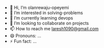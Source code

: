 - 👋 Hi, I’m olanrewaju-opeyemi
- 👀 I’m interested in solving-problems
- 🌱 I’m currently learning devops
- 💞️ I’m looking to collaborate on projects
- 📫 How to reach me laresh1090@gmail.com
- 😄 Pronouns: ...
- ⚡ Fun fact: ...

<!---
laresh1090/laresh1090 is a ✨ special ✨ repository because its `README.md` (this file) appears on your GitHub profile.
You can click the Preview link to take a look at your changes.
--->
